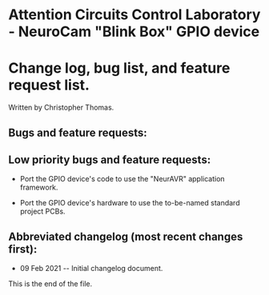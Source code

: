 # Attention Circuits Control Laboratory - NeuroCam "Blink Box" GPIO device
# Change log, bug list, and feature request list.
Written by Christopher Thomas.


## Bugs and feature requests:


## Low priority bugs and feature requests:

* Port the GPIO device's code to use the "NeurAVR" application framework.

* Port the GPIO device's hardware to use the to-be-named standard project
PCBs.


## Abbreviated changelog (most recent changes first):

* 09 Feb 2021 --
Initial changelog document.


This is the end of the file.
